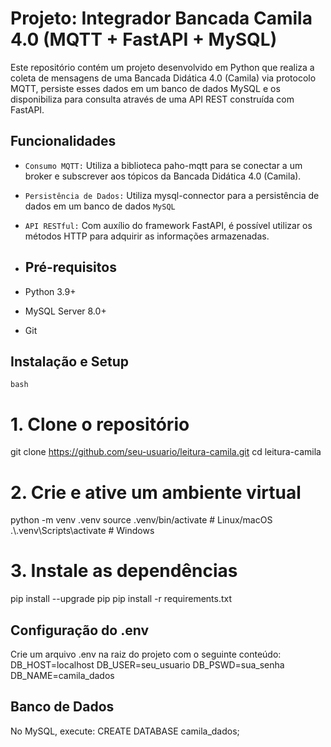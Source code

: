 # Projeto: Integrador Bancada Camila 4.0 (MQTT + FastAPI + MySQL)

Este repositório contém um projeto desenvolvido em Python que realiza a coleta de mensagens de uma Bancada Didática 4.0 (Camila) via protocolo MQTT, persiste esses dados em um banco de dados MySQL e os disponibiliza para consulta através de uma API REST construída com FastAPI.

## Funcionalidades
- `Consumo MQTT:` Utiliza a biblioteca paho-mqtt para se conectar a um broker e subscrever aos tópicos da Bancada Didática 4.0 (Camila).
- `Persistência de Dados:` Utiliza mysql-connector para a persistência de dados em um banco de dados `MySQL`
- `API RESTful:` Com auxílio do framework FastAPI, é possível utilizar os métodos HTTP para adquirir as informações armazenadas.

- ## Pré-requisitos
- Python 3.9+
- MySQL Server 8.0+
- Git

## Instalação e Setup
`bash`
# 1. Clone o repositório
git clone https://github.com/seu-usuario/leitura-camila.git
cd leitura-camila
# 2. Crie e ative um ambiente virtual
python -m venv .venv
source .venv/bin/activate     # Linux/macOS
.\\.venv\\Scripts\\activate   # Windows
# 3. Instale as dependências
pip install --upgrade pip
pip install -r requirements.txt
## Configuração do .env
Crie um arquivo .env na raiz do projeto com o seguinte conteúdo:
DB_HOST=localhost
DB_USER=seu_usuario
DB_PSWD=sua_senha
DB_NAME=camila_dados
## Banco de Dados
No MySQL, execute:
CREATE DATABASE camila_dados;
